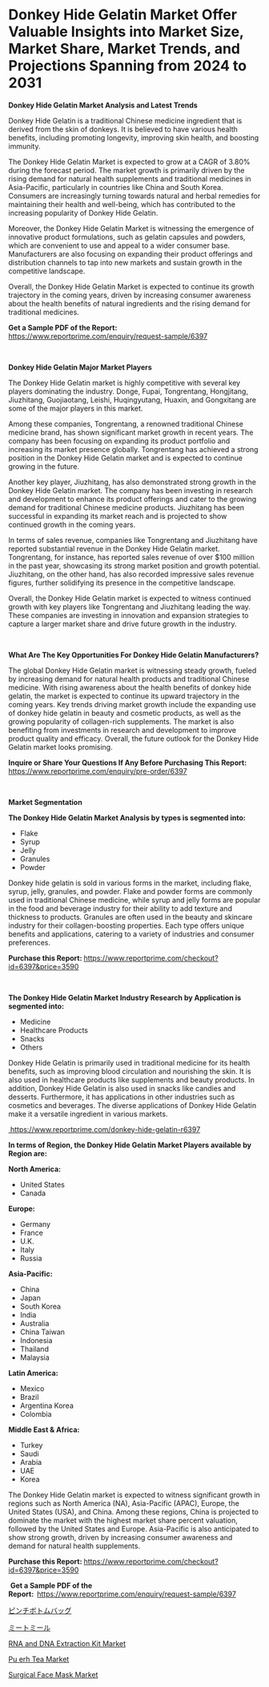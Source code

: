 <p><h1>Donkey Hide Gelatin Market Offer Valuable Insights into Market Size, Market Share, Market Trends, and Projections Spanning from 2024 to 2031</h1></p><p><strong>Donkey Hide Gelatin Market Analysis and Latest Trends</strong></p>
<p><p>Donkey Hide Gelatin is a traditional Chinese medicine ingredient that is derived from the skin of donkeys. It is believed to have various health benefits, including promoting longevity, improving skin health, and boosting immunity.</p><p>The Donkey Hide Gelatin Market is expected to grow at a CAGR of 3.80% during the forecast period. The market growth is primarily driven by the rising demand for natural health supplements and traditional medicines in Asia-Pacific, particularly in countries like China and South Korea. Consumers are increasingly turning towards natural and herbal remedies for maintaining their health and well-being, which has contributed to the increasing popularity of Donkey Hide Gelatin.</p><p>Moreover, the Donkey Hide Gelatin Market is witnessing the emergence of innovative product formulations, such as gelatin capsules and powders, which are convenient to use and appeal to a wider consumer base. Manufacturers are also focusing on expanding their product offerings and distribution channels to tap into new markets and sustain growth in the competitive landscape.</p><p>Overall, the Donkey Hide Gelatin Market is expected to continue its growth trajectory in the coming years, driven by increasing consumer awareness about the health benefits of natural ingredients and the rising demand for traditional medicines.</p></p>
<p><strong>Get a Sample PDF of the Report:&nbsp;</strong> <a href="https://www.reportprime.com/enquiry/request-sample/6397">https://www.reportprime.com/enquiry/request-sample/6397</a></p>
<p>&nbsp;</p>
<p><strong>Donkey Hide Gelatin Major Market Players</strong></p>
<p><p>The Donkey Hide Gelatin market is highly competitive with several key players dominating the industry. Donge, Fupai, Tongrentang, Hongjitang, Jiuzhitang, Guojiaotang, Leishi, Huqingyutang, Huaxin, and Gongxitang are some of the major players in this market.</p><p>Among these companies, Tongrentang, a renowned traditional Chinese medicine brand, has shown significant market growth in recent years. The company has been focusing on expanding its product portfolio and increasing its market presence globally. Tongrentang has achieved a strong position in the Donkey Hide Gelatin market and is expected to continue growing in the future.</p><p>Another key player, Jiuzhitang, has also demonstrated strong growth in the Donkey Hide Gelatin market. The company has been investing in research and development to enhance its product offerings and cater to the growing demand for traditional Chinese medicine products. Jiuzhitang has been successful in expanding its market reach and is projected to show continued growth in the coming years.</p><p>In terms of sales revenue, companies like Tongrentang and Jiuzhitang have reported substantial revenue in the Donkey Hide Gelatin market. Tongrentang, for instance, has reported sales revenue of over $100 million in the past year, showcasing its strong market position and growth potential. Jiuzhitang, on the other hand, has also recorded impressive sales revenue figures, further solidifying its presence in the competitive landscape.</p><p>Overall, the Donkey Hide Gelatin market is expected to witness continued growth with key players like Tongrentang and Jiuzhitang leading the way. These companies are investing in innovation and expansion strategies to capture a larger market share and drive future growth in the industry.</p></p>
<p>&nbsp;</p>
<p><strong>What Are The Key Opportunities For Donkey Hide Gelatin Manufacturers?</strong></p>
<p><p>The global Donkey Hide Gelatin market is witnessing steady growth, fueled by increasing demand for natural health products and traditional Chinese medicine. With rising awareness about the health benefits of donkey hide gelatin, the market is expected to continue its upward trajectory in the coming years. Key trends driving market growth include the expanding use of donkey hide gelatin in beauty and cosmetic products, as well as the growing popularity of collagen-rich supplements. The market is also benefiting from investments in research and development to improve product quality and efficacy. Overall, the future outlook for the Donkey Hide Gelatin market looks promising.</p></p>
<p><strong>Inquire or Share Your Questions If Any Before Purchasing This Report:</strong> <a href="https://www.reportprime.com/enquiry/pre-order/6397">https://www.reportprime.com/enquiry/pre-order/6397</a></p>
<p>&nbsp;</p>
<p><strong>Market Segmentation</strong></p>
<p><strong>The Donkey Hide Gelatin Market Analysis by types is segmented into:</strong></p>
<p><ul><li>Flake</li><li>Syrup</li><li>Jelly</li><li>Granules</li><li>Powder</li></ul></p>
<p><p>Donkey hide gelatin is sold in various forms in the market, including flake, syrup, jelly, granules, and powder. Flake and powder forms are commonly used in traditional Chinese medicine, while syrup and jelly forms are popular in the food and beverage industry for their ability to add texture and thickness to products. Granules are often used in the beauty and skincare industry for their collagen-boosting properties. Each type offers unique benefits and applications, catering to a variety of industries and consumer preferences.</p></p>
<p><strong>Purchase this Report:&nbsp;</strong><a href="https://www.reportprime.com/checkout?id=6397&price=3590">https://www.reportprime.com/checkout?id=6397&price=3590</a></p>
<p>&nbsp;</p>
<p><strong>The Donkey Hide Gelatin Market Industry Research by Application is segmented into:</strong></p>
<p><ul><li>Medicine</li><li>Healthcare Products</li><li>Snacks</li><li>Others</li></ul></p>
<p><p>Donkey Hide Gelatin is primarily used in traditional medicine for its health benefits, such as improving blood circulation and nourishing the skin. It is also used in healthcare products like supplements and beauty products. In addition, Donkey Hide Gelatin is also used in snacks like candies and desserts. Furthermore, it has applications in other industries such as cosmetics and beverages. The diverse applications of Donkey Hide Gelatin make it a versatile ingredient in various markets.</p></p>
<p><a href="https://www.reportprime.com/donkey-hide-gelatin-r6397">&nbsp;https://www.reportprime.com/donkey-hide-gelatin-r6397</a></p>
<p><strong>In terms of Region, the Donkey Hide Gelatin Market Players available by Region are:</strong></p>
<p>
    <p> <strong> North America: </strong>
        <ul>
            <li>United States</li>
            <li>Canada</li>
        </ul>
        </p> 
    <p> <strong> Europe: </strong>
        <ul>
            <li>Germany</li>
            <li>France</li>
            <li>U.K.</li>
            <li>Italy</li>
            <li>Russia</li>
        </ul>
        </p> 
    <p> <strong> Asia-Pacific: </strong>
        <ul>
            <li>China</li>
            <li>Japan</li>
            <li>South Korea</li>
            <li>India</li>
            <li>Australia</li>
            <li>China Taiwan</li>
            <li>Indonesia</li>
            <li>Thailand</li>
            <li>Malaysia</li>
        </ul>
        </p> 
    <p> <strong> Latin America: </strong>
        <ul>
            <li>Mexico</li>
            <li>Brazil</li>
            <li>Argentina Korea</li>
            <li>Colombia</li>
        </ul>
        </p> 
    <p> <strong> Middle East & Africa: </strong>
        <ul>
            <li>Turkey</li>
            <li>Saudi</li>
            <li>Arabia</li>
            <li>UAE</li>
            <li>Korea</li>
        </ul>
    </p>
    </p>
<p><p>The Donkey Hide Gelatin market is expected to witness significant growth in regions such as North America (NA), Asia-Pacific (APAC), Europe, the United States (USA), and China. Among these regions, China is projected to dominate the market with the highest market share percent valuation, followed by the United States and Europe. Asia-Pacific is also anticipated to show strong growth, driven by increasing consumer awareness and demand for natural health supplements.</p></p>
<p><strong>Purchase this Report: </strong><a href="https://www.reportprime.com/checkout?id=6397&price=3590">https://www.reportprime.com/checkout?id=6397&price=3590</a></p>
<p>&nbsp;<strong>Get a Sample PDF of the Report:&nbsp;&nbsp;</strong><a href="https://www.reportprime.com/enquiry/request-sample/6397">https://www.reportprime.com/enquiry/request-sample/6397</a></p>
<p><strong></strong></p>
<p><p><a href="https://medium.com/@teridactyl90/%E3%83%94%E3%83%B3%E3%83%81%E3%83%9C%E3%83%88%E3%83%A0%E3%83%90%E3%83%83%E3%82%B0%E5%B8%82%E5%A0%B4%E3%81%AE%E3%82%B5%E3%82%A4%E3%82%BA-%E3%82%B7%E3%82%A7%E3%82%A2-%E3%83%88%E3%83%AC%E3%83%B3%E3%83%89%E5%88%86%E6%9E%90%E3%83%AC%E3%83%9D%E3%83%BC%E3%83%88-%E6%9C%80%E7%B5%82%E5%88%A9%E7%94%A8-%E4%B9%BE%E7%87%A5%E9%A3%9F%E5%93%81%E5%8C%85%E8%A3%85-%E3%82%AD%E3%83%A3%E3%82%BF%E3%83%AA%E3%83%B3%E3%82%B0%E5%8C%85%E8%A3%85-%E7%94%A3%E6%A5%AD%E5%8C%85%E8%A3%85-%E7%9F%B3%E6%B2%B9%E5%8C%96%E5%AD%A6%E5%93%81%E5%8C%85%E8%A3%85-%E5%B0%8F%E5%A3%B2%E5%8C%85%E8%A3%85-%E5%8C%96%E5%AD%A6%E5%93%81%E5%8C%85%E8%A3%85-%E5%BB%BA%E6%9D%90%E5%8C%85%E8%A3%85-%E3%81%9D%E3%81%AE%E4%BB%96-%E5%8E%9F%E6%9D%90%E6%96%99%E5%88%A5-2031%E5%B9%B4%E3%81%BE%E3%81%A7%E3%81%AE%E4%BA%88-6e9bb6b4b613">ピンチボトムバッグ</a></p><p><a href="https://medium.com/@addyserr7687/2024%E5%B9%B4%E3%81%8B%E3%82%892031%E5%B9%B4%E3%81%BE%E3%81%A7%E3%81%AE%E8%82%89%E9%A3%9F%E5%B8%82%E5%A0%B4%E3%81%AE%E6%88%90%E9%95%B7%E8%A6%8B%E9%80%9A%E3%81%97%E3%81%AF-%E5%B8%82%E5%A0%B4%E3%81%AE%E5%82%BE%E5%90%91%E5%88%86%E6%9E%90%E3%81%AB%E3%82%88%E3%82%8B%E3%82%A2%E3%83%97%E3%83%AA%E3%82%B1%E3%83%BC%E3%82%B7%E3%83%A7%E3%83%B3-%E5%9C%B0%E5%9F%9F%E3%81%AE%E8%A6%8B%E9%80%9A%E3%81%97-%E5%8F%8E%E7%9B%8A%E3%81%AB%E9%96%A2%E3%81%97%E3%81%A64-9-%E3%81%AEcagr%E3%81%A7%E4%BA%88%E6%B8%AC%E3%81%95%E3%82%8C%E3%81%A6%E3%81%84%E3%81%BE%E3%81%99-3ebc4f97b888">ミートミール</a></p><p><a href="https://issuu.com/reportprime-2/docs/rna-and-dna-extraction-kit-market-size-2030.pptx">RNA and DNA Extraction Kit Market</a></p><p><a href="https://github.com/susanjprice2023/Market-Research-Report-List-2/blob/main/pu-erh-tea-market.md">Pu erh Tea Market</a></p><p><a href="https://issuu.com/reportprime-2/docs/surgical-face-mask-market-size-2030.pptx">Surgical Face Mask Market</a></p></p>